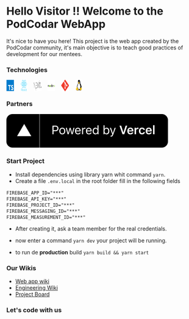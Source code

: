 # Hello Visitor !! Welcome to the PodCodar WebApp

It's nice to have you here! This project is the web app created by the PodCodar community, it's main objective is to teach good practices of development for our mentees.

### Technologies

<div  style=" max-width:200px ;display:grid; grid-template-columns:repeat(6,auto);grid-gap:1rem">
  <img src="./docs/images/typescript.svg"height="30" />
  <img src="./docs/images/react.svg"height="30" />
  <img src="./docs/images/next.svg"height="30" />
  <img src="./docs/images/node.svg"height="30" />
  <img src="./docs/images/git.svg"height="30" />
  <img src="./docs/images/linux.svg"height="30" />
</div>

### Partners

[![image](./docs/images/vercel-logo.svg)][1]

### Start Project

- Install dependencies using library yarn whit command `yarn`.
- Create a file `.env.local` in the root folder fill in the following fields

```shell
FIREBASE_APP_ID="***"
FIREBASE_API_KEY="***"
FIREBASE_PROJECT_ID="***"
FIREBASE_MESSAGING_ID="***"
FIREBASE_MEASUREMENT_ID="***"
```

- After creating it, ask a team member for the real credentials.

- now enter a command `yarn dev` your project will be running.

- to run de **production** build `yarn build && yarn start`

### Our Wikis

- [Web app wiki][2]
- [Engineering Wiki][3]
- [Project Board][4]

### Let's code with us

[1]: https://vercel.com/?utm_source=podcodar&utm_campaign=oss
[2]: https://www.notion.so/podcodar/PodCodar-WebApp-4c1b6a896ebf45b49fed62c28ac45bef
[3]: https://www.notion.so/podcodar/Engineering-Wiki-597eb2a7a0534547b1e0f9a2e48d22d2
[4]: https://github.com/orgs/podcodar/projects/4

